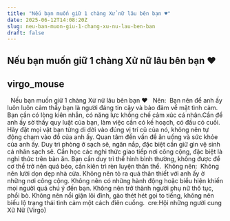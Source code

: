 ```yaml
---
title: "Nếu bạn muốn giữ 1 chàng Xử nữ lâu bên bạn ♥"
date: 2025-06-12T14:08:20Z
slug: neu-ban-muon-giu-1-chang-xu-nu-lau-ben-ban
draft: false
---
```


## Nếu bạn muốn giữ 1 chàng Xử nữ lâu bên bạn ♥

## virgo_mouse

​ ​ ​Nếu bạn muốn giữ 1 chàng Xử nữ lâu bên bạn ♥​ ​ ​ ​Nên:​ ​ Bạn nên để anh ấy luôn luôn cảm thấy bạn là người đáng tin cậy và bảo đảm về mặt tình cảm.​ Bạn cần có lòng kiên nhẫn, có năng lực khống chế cảm xúc cá nhân.​ Cần để anh ấy sờ thấy quy luật của bạn, làm việc cần có kế hoạch, có đầu có cuối.​ Hãy đặt mọi vật bạn từng di dời vào đúng vị trí cũ của nó, không nên tự động chạm vào đồ của anh ấy.​ Quan tâm đến vấn đề ăn uống và sức khỏe của anh ấy.​ Duy trì phòng ở sạch sẽ, ngăn nắp, đặc biệt cần giữ gìn vệ sinh cá nhân sạch sẽ.​ Cần học các nghi thức giao tiếp nơi công cộng, đặc biệt là nghi thức trên bàn ăn.​ Bạn cần duy trì thể hình bình thường, không được để cơ thể trở nên quá béo, cần kiên trì rèn luyện thân thể.​ ​ Không nên:​ ​ Không nên lười dọn dẹp nhà cửa.​ Không nên tỏ ra quá thân thiết với anh ấy ở những nơi công cộng.​ Không nên có những hành động hoặc biểu hiện khiến mọi người quá chú ý đến bạn. Không nên trở thành người phụ nữ thô tục, phổi bò. Không nên nổi giận lôi đinh, gào thét hét gọi to tiếng, không nên biếu lộ trạng thái tình cảm một cách điên cuồng.​ ​ ​cre:Hội những người cung Xử Nữ (Virgo)​